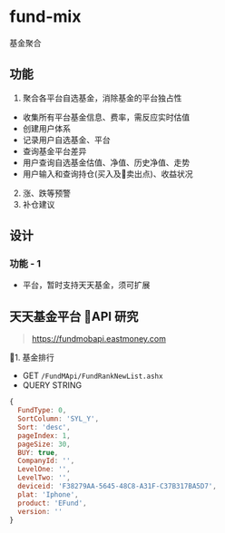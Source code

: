 # fund-mix
基金聚合

## 功能
1. 聚合各平台自选基金，消除基金的平台独占性
* 收集所有平台基金信息、费率，需反应实时估值
* 创建用户体系
* 记录用户自选基金、平台
* 查询基金平台差异
* 用户查询自选基金估值、净值、历史净值、走势
* 用户输入和查询持仓(买入及卖出点)、收益状况
2. 涨、跌等预警
3. 补仓建议

## 设计

### 功能 - 1
* 平台，暂时支持天天基金，须可扩展

## 天天基金平台 API 研究
> https://fundmobapi.eastmoney.com

1. 基金排行

- GET `/FundMApi/FundRankNewList.ashx`
- QUERY STRING
```js
{
  FundType: 0,
  SortColumn: 'SYL_Y',
  Sort: 'desc',
  pageIndex: 1,
  pageSize: 30,
  BUY: true,
  CompanyId: '',
  LevelOne: '',
  LevelTwo: '',
  deviceid: 'F38279AA-5645-48C8-A31F-C37B317BA5D7',
  plat: 'Iphone',
  product: 'EFund',
  version: ''
}
```